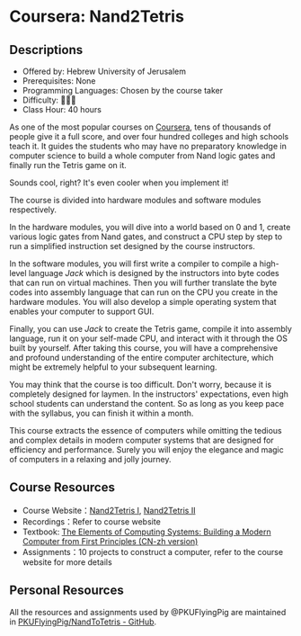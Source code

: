 # Coursera: Nand2Tetris

## Descriptions

- Offered by: Hebrew University of Jerusalem
- Prerequisites: None
- Programming Languages: Chosen by the course taker
- Difficulty: 🌟🌟🌟
- Class Hour: 40 hours

As one of the most popular courses on [Coursera](https://www.coursera.org), tens of thousands of people give it a full score, and over four hundred colleges and high schools teach it. It guides the students who may have no preparatory knowledge in computer science to build a whole computer from Nand logic gates and finally run the Tetris game on it. 

Sounds cool, right? It's even cooler when you implement it!

The course is divided into hardware modules and software modules respectively. 

In the hardware modules, you will dive into a world based on 0 and 1, create various logic gates from Nand gates, and construct a CPU step by step to run a simplified instruction set designed by the course instructors. 

In the software modules, you will first write a compiler to compile a high-level language *Jack* which is designed by the instructors into byte codes that can run on virtual machines. Then you will further translate the byte codes into assembly language that can run on the CPU you create in the hardware modules. You will also develop a simple operating system that enables your computer to support GUI. 

Finally, you can use *Jack* to create the Tetris game, compile it into assembly language, run it on your self-made CPU, and interact with it through the OS built by yourself. After taking this course, you will have a comprehensive and profound understanding of the entire computer architecture, which might be extremely helpful to your subsequent learning. 

You may think that the course is too difficult. Don't worry, because it is completely designed for laymen. In the instructors' expectations, even high school students can understand the content. So as long as you keep pace with the syllabus, you can finish it within a month. 

This course extracts the essence of computers while omitting the tedious and complex details in modern computer systems that are designed for efficiency and performance. Surely you will enjoy the elegance and magic of computers in a relaxing and jolly journey. 

## Course Resources

- Course Website：[Nand2Tetris I](https://www.coursera.org/learn/build-a-computer/home/week/1), [Nand2Tetris II](https://www.coursera.org/learn/nand2tetris2/home/welcome)
- Recordings：Refer to course website
- Textbook: [The Elements of Computing Systems: Building a Modern Computer from First Principles (CN-zh version)](book)
- Assignments：10 projects to construct a computer, refer to the course website for more details 

[book]: https://github.com/PKUFlyingPig/NandToTetris/blob/master/%5B%E8%AE%A1%E7%AE%97%E6%9C%BA%E7%B3%BB%E7%BB%9F%E8%A6%81%E7%B4%A0%EF%BC%9A%E4%BB%8E%E9%9B%B6%E5%BC%80%E5%A7%8B%E6%9E%84%E5%BB%BA%E7%8E%B0%E4%BB%A3%E8%AE%A1%E7%AE%97%E6%9C%BA%5D.(%E5%B0%BC%E8%90%A8).%E5%91%A8%E7%BB%B4.%E6%89%AB%E6%8F%8F%E7%89%88.pdf

## Personal Resources

All the resources and assignments used by @PKUFlyingPig are maintained in [PKUFlyingPig/NandToTetris - GitHub](https://github.com/PKUFlyingPig/NandToTetris). 
